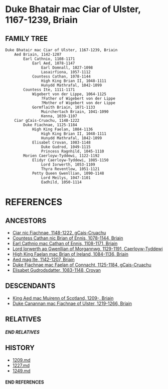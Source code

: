 # Duke Bhatair mac Ciar of Ulster, 1167-1239, Briain

## FAMILY TREE 
```
Duke Bhatair mac Ciar of Ulster, 1167-1239, Briain
	Aed Briain, 1142-1207
		Earl Cathnio, 1108-1171
			Earl Aed, 1078-1147
				Earl Domnall, 1027-1098
				Lasairfiona, 1057-1112
			Countess Cathan, 1078-1144
				High King Brian II, 1048-1111
				Hunydd Mathrafal, 1042-1099
		Countess Ite, 1111-1171
			Wigebert von der Lippe, 1064-1125
				?Father of Wigebert von der Lippe
				?Mother of Wigebert von der Lippe
			Gormflaith Briain, 1071-1133
				Muirchertach Briain, 1041-1090
				Kenna, 1039-1107				
	Ciar gCais-Cruachu, 1148-1222
		Duke Fiachnae, 1125-1184
			High King Faelan, 1084-1136
				High King Brian II, 1048-1111
				Hunydd Mathrafal, 1042-1099
			Elisabet Crovan, 1083-1148			
				Duke Gudrod, 1049-1115
				Princess Ragnhild, 1045-1110
		Morien Caerloyw-Tyddewi, 1122-1192
			Elidyr Caerloyw-Tyddewi, 1085-1150
				Lord Iorwerth, 1053-1109
				Thyra Reventlow, 1051-1121
			Petty Queen Gwenllian, 1090-1148
				Lord Meilys, 1047-1101
				Eadhild, 1050-1114
```


# REFERENCES

## ANCESTORS
* [Ciar nic Fiachnae, 1148-1222, gCais-Cruachu](ciar_nic_fiachnae_1148.md)
* [Countess Cathan nic Brian of Ennis, 1078-1144, Briain](cathan_nic_brian_1078.md)
* [Earl Cathnio mac Cathan of Ennis, 1108-1171, Briain](cathnio_mac_cathan_1108.md)
* [Lord Iorwerth ap Gwenllian of Morgannwg, 1129-1191, Caerloyw-Tyddewi](iorwerth_ap_gwenllian_1129.md)
* [High King Faelan mac Brian of Ireland, 1084-1136, Briain](faelan_mac_brian_1084.md)
* [Aed mag Ite, 1142-1207, Briain](aed_mag_ite_1142.md)
* [Duke Fiachnae mac Faelan of Connacht, 1125-1184, gCais-Cruachu](fiachnae_mac_faelan_1125.md)
* [Elisabet Gudrodsdatter, 1083-1148, Crovan](elisabet_gudrodsdatter_1083.md)

## DESCENDANTS
* [King Aed mac Muirenn of Scotland, 1209-, Briain](aed_mac_muirenn_1209.md)
* [Duke Canannan mac Fiachnae of Ulster, 1219-1266, Briain](canannan_mac_fiachnae_1219.md)

## RELATIVES

##### END RELATIVES 
## HISTORY
* [1209.md](../h/1209.md)
* [1227.md](../h/1227.md)
* [1249.md](../h/1249.md)

#### END REFERENCES
